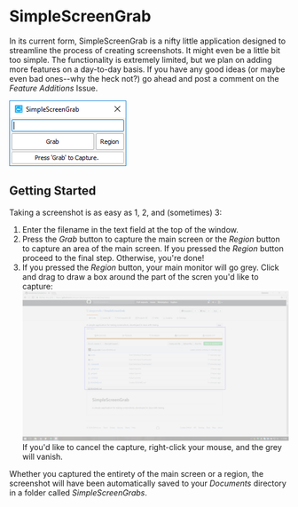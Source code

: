 # SimpleScreenGrab

In its current form, SimpleScreenGrab is a nifty little application designed to streamline the process of creating screenshots.
It might even be a little bit too simple. The functionality is extremely limited, but we plan on adding more features on a day-to-day
basis. If you have any good ideas (or maybe even bad ones--why the heck not?) go ahead and post a comment on the _Feature Additions_ Issue.

![](readme_images/application.PNG)

## Getting Started

Taking a screenshot is as easy as 1, 2, and (sometimes) 3:

1. Enter the filename in the text field at the top of the window.
2. Press the _Grab_ button to capture the main screen or the _Region_ button to capture an area of the main screen. If you pressed the _Region_ button proceed to the final step. Otherwise, you're done! 
3. If you pressed the _Region_ button, your main monitor will go grey. Click and drag to draw a box around the part of the scren you'd like to capture:
![](readme_images/grey-window.PNG)
If you'd like to cancel the capture, right-click your mouse, and the grey will vanish.

Whether you captured the entirety of the main screen or a region, the screenshot will have been automatically saved to your _Documents_ directory in a folder called _SimpleScreenGrabs_.